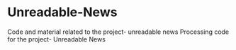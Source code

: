 # Unreadable-News
Code and material related to the project- unreadable news
Processing code for the project- Unreadable News
